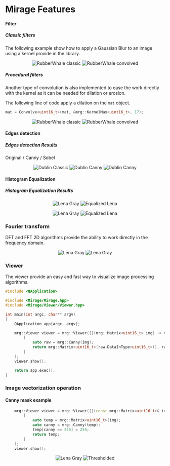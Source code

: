 # Mirage Features

#### __Filter__ 

##### Classic filters 

The following example show how to apply a Gaussian Blur to an image using 
a kernel provide in the library.

<p align="center">
	<img src="readmefiles/rubberwhale.png" alt="RubberWhale classic"/> <img src="readmefiles/rubberwhale-convolve.png" alt="RubberWhale convolved"/> 
</p>

##### Procedural filters 

Another type of convolution is also implemented to ease the work directly with the kernel 
as it can be needed for dilation or erosion.

The following line of code apply a dilation on the `mat` object.

```cpp
mat = Convolve<uint16_t>(mat, &mrg::KernelMax<uint16_t>, 17);
```

<p align="center">
	<img src="readmefiles/rubberwhale.png" alt="RubberWhale classic"/> <img src="readmefiles/rubberwhale-dilated.jpg" alt="RubberWhale convolved"/> 
</p>

#### __Edges detection__

##### Edges detection Results

Original / Canny / Sobel 

<p align="center">
	<img src="readmefiles/HouseDublin.jpg" alt="Dublin Classic"/> 
	<img src="readmefiles/HouseDublin-Canny.jpg" alt="Dublin Canny"/>
	<img src="readmefiles/HouseDublin-Sobel.jpg" alt="Dublin Canny"/>  
</p>

#### __Histogram Equalization__

##### Histogram Equalization Results 

<p align="center">
	<img src="readmefiles/lena-gray.jpg" alt="Lena Gray"/> <img src="readmefiles/lena-eq.jpg" alt="Equalized Lena"/>
</p>


<p align="center">
	<img src="samples/lena.png" alt="Lena Gray"/> <img src="readmefiles/lenaC-eq.png" alt="Equalized Lena"/>
</p>

### __Fourier transform__

DFT and FFT 2D algorithms provide the ability to work directly 
in the frequency domain.

<p align="center">
	<img src="readmefiles/lena-gray.jpg" alt="Lena Gray"/> <img src="readmefiles/lena-fft.jpg" alt="Lena Gray"/>
</p>

### __Viewer__

The viewer provide an easy and fast way to visualize image processing algorithms.
 
```cpp
#include <QApplication>

#include <Mirage/Mirage.hpp>
#include <Mirage/Viewer/Viewer.hpp>

int main(int argc, char** argv)
{
    QApplication app{argc, argv};

    mrg::Viewer viewer = mrg::Viewer([](mrg::Matrix<uint16_t> img) -> mrg::Matrix<uint16_t>
        {
            auto raw = mrg::Canny(img);
            return mrg::Matrix<uint16_t>(raw.DataInType<uint16_t>(), raw.Width(), raw.Height(), 1);
        }
    );
    viewer.show();

    return app.exec();
}
```

### __Image vectorization operation__

#### Canny mask example 

```cpp
    mrg::Viewer viewer = mrg::Viewer([](const mrg::Matrix<uint16_t>& img) -> mrg::Matrix<uint16_t>
        {
            auto temp = mrg::Matrix<uint16_t>(img);
            auto canny = mrg::Canny(temp);
            temp[canny == 255] = 255;
            return temp;
        }
    );
    viewer.show();
```

<p align="center">
	<img src="readmefiles/HouseDublin.jpg" alt="Lena Gray"/> <img src="readmefiles/viewer-canny.png" alt="Thresholded"/>
</p>
